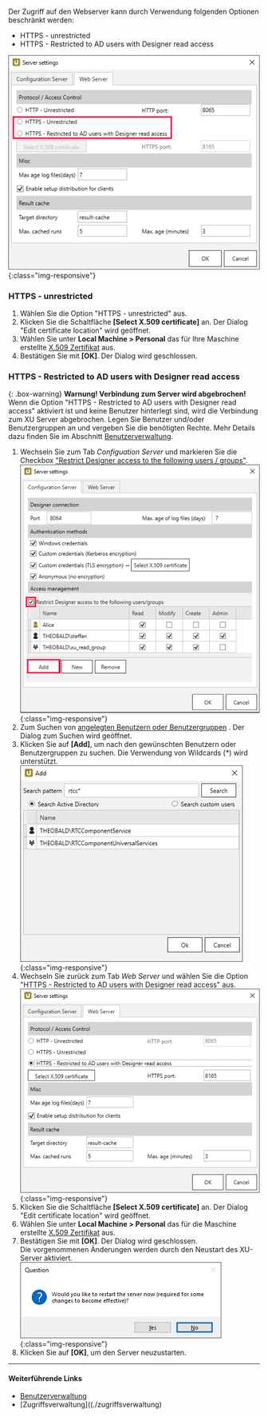 Der Zugriff auf den Webserver kann durch Verwendung folgenden Optionen beschränkt werden:

- HTTPS - unrestricted
- HTTPS - Restricted to AD users with Designer read access

![webserver settings](/img/content/xu/server-settings-security.png){:class="img-responsive"}

### HTTPS - unrestricted
1. Wählen Sie die Option "HTTPS - unrestricted" aus.
2. Klicken Sie die Schaltfläche **[Select X.509 certificate]** an. Der Dialog "Edit certificate location" wird geöffnet.
3. Wählen Sie unter **Local Machine > Personal** das für Ihre Maschine erstellte [X.509 Zertifikat](./x.509-zertifikat-installieren) aus.
4. Bestätigen Sie mit **[OK]**. Der Dialog wird geschlossen.

### HTTPS - Restricted to AD users with Designer read access 

{: .box-warning}
**Warnung! Verbindung zum Server wird abgebrochen!** <br>
Wenn die Option "HTTPS - Restricted to AD users with Designer read access" aktiviert ist und keine Benutzer hinterlegt sind, wird die Verbindung zum XU Server abgebrochen.
Legen Sie Benutzer und/oder Benutzergruppen an und vergeben Sie die benötigten Rechte. Mehr Details dazu finden Sie im Abschnitt [Benutzerverwaltung](./benutzerverwaltung).


1. Wechseln Sie zum Tab *Configuation Server* und markieren Sie die Checkbox ["Restrict Designer access to the following users / groups"](./zugriffsverwaltung).
![configuration server tab](/img/content/xu/server-settings-configuration-tab.png){:class="img-responsive"}
2. Zum Suchen von [angelegten Benutzern oder Benutzergruppen](./benutzerverwaltung) . Der Dialog zum Suchen wird geöffnet. 
3. Klicken Sie auf **[Add]**, um nach den gewünschten Benutzern oder Benutzergruppen zu suchen. Die Verwendung von Wildcards (*) wird unterstützt.
![Add Window](/img/content/xu/add-user.png){:class="img-responsive"}
4. Wechseln Sie zurück zum Tab *Web Server* und wählen Sie die Option "HTTPS - Restricted to AD users with Designer read access" aus.
![webserver settings https](/img/content/xu/server-settings-security-https.png){:class="img-responsive"}
5. Klicken Sie die Schaltfläche **[Select X.509 certificate]** an. Der Dialog "Edit certificate location" wird geöffnet.
6. Wählen Sie unter **Local Machine > Personal** das für die Maschine erstellte [X.509 Zertifikat](./x.509-zertifikat-installieren) aus.
7. Bestätigen Sie mit **[OK]**. Der Dialog wird geschlossen. <br>
Die vorgenommenen Änderungen werden durch den Neustart des XU-Server aktiviert.
![Question Bild](/img/content/xu/restart-server.png){:class="img-responsive"}
8. Klicken Sie auf **[OK]**, um den Server neuzustarten.

*******
#### Weiterführende Links
- [Benutzerverwaltung](./benutzerverwaltung)
- [Zugriffsverwaltung]((./zugriffsverwaltung)




 

